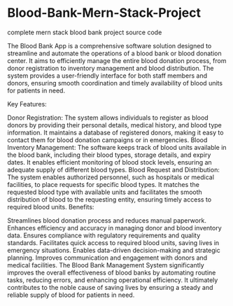 # Blood-Bank-Mern-Stack-Project
complete mern stack blood bank project source code

The Blood Bank App is a comprehensive software solution designed to streamline and automate the operations of a blood bank or blood donation center. It aims to efficiently manage the entire blood donation process, from donor registration to inventory management and blood distribution. The system provides a user-friendly interface for both staff members and donors, ensuring smooth coordination and timely availability of blood units for patients in need.

Key Features:

Donor Registration: The system allows individuals to register as blood donors by providing their personal details, medical history, and blood type information. It maintains a database of registered donors, making it easy to contact them for blood donation campaigns or in emergencies.
Blood Inventory Management: The software keeps track of blood units available in the blood bank, including their blood types, storage details, and expiry dates. It enables efficient monitoring of blood stock levels, ensuring an adequate supply of different blood types.
Blood Request and Distribution: The system enables authorized personnel, such as hospitals or medical facilities, to place requests for specific blood types. It matches the requested blood type with available units and facilitates the smooth distribution of blood to the requesting entity, ensuring timely access to required blood units.
Benefits:

Streamlines blood donation process and reduces manual paperwork.
Enhances efficiency and accuracy in managing donor and blood inventory data.
Ensures compliance with regulatory requirements and quality standards.
Facilitates quick access to required blood units, saving lives in emergency situations.
Enables data-driven decision-making and strategic planning.
Improves communication and engagement with donors and medical facilities.
The Blood Bank Management System significantly improves the overall effectiveness of blood banks by automating routine tasks, reducing errors, and enhancing operational efficiency. It ultimately contributes to the noble cause of saving lives by ensuring a steady and reliable supply of blood for patients in need.

